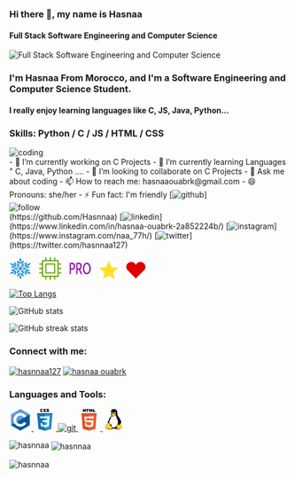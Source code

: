 ### Hi there 👋, my name is Hasnaa
#### Full Stack Software Engineering and Computer Science
![Full Stack Software Engineering and Computer Science](https://i.pinimg.com/originals/f5/36/01/f53601133f236d1cb167ac19f05a3d60.gif)



<h3>I'm Hasnaa From Morocco, and I'm a Software Engineering and Computer Science Student.</h3> 
<h4>I really enjoy learning languages like C, JS, Java, Python... </h4>


<h3>Skills: Python / C / JS / HTML / CSS</h3>


<img align="right" alt="coding" width="600" src="https://user-images.githubusercontent.com/57133330/188281408-c67df9ee-fd1f-4b37-833b-f02848f1ce02.gif">
- 🔭 I’m currently working on C Projects 
- 🌱 I’m currently learning Languages " C, Java, Python .... 
- 👯 I’m looking to collaborate on C Projects 
- 💬 Ask me about coding 
- 📫 How to reach me: hasnaaouabrk@gmail.com 
- 😄 Pronouns: she/her 
- ⚡ Fun fact: I'm friendly





<img align="right" alt="follow" width="600" src="https://user-images.githubusercontent.com/57133330/188281501-2b011708-bc37-40aa-8e34-c0b41d5cc089.gif">
[<img src='https://cdn.jsdelivr.net/npm/simple-icons@3.0.1/icons/github.svg' alt='github' height='40'>](https://github.com/Hasnnaa)  
[<img src='https://cdn.jsdelivr.net/npm/simple-icons@3.0.1/icons/linkedin.svg' alt='linkedin' height='40'>](https://www.linkedin.com/in/hasnaa-ouabrk-2a852224b/) [<img src='https://cdn.jsdelivr.net/npm/simple-icons@3.0.1/icons/instagram.svg' alt='instagram' height='40'>](https://www.instagram.com/naa_77h/)  [<img src='https://cdn.jsdelivr.net/npm/simple-icons@3.0.1/icons/twitter.svg' alt='twitter' height='40'>](https://twitter.com/hasnnaa127)  

<a href='https://archiveprogram.github.com/'><img src='https://raw.githubusercontent.com/acervenky/animated-github-badges/master/assets/acbadge.gif' width='40' height='40'></a> <a href='https://docs.github.com/en/developers'><img src='https://raw.githubusercontent.com/acervenky/animated-github-badges/master/assets/devbadge.gif' width='40' height='40'></a> <a href='https://github.com/pricing'><img src='https://raw.githubusercontent.com/acervenky/animated-github-badges/master/assets/pro.gif' width='40' height='40'></a> <a href='https://stars.github.com/'><img src='https://raw.githubusercontent.com/acervenky/animated-github-badges/master/assets/starbadge.gif' width='35' height='35'></a> <a href='https://docs.github.com/en/github/supporting-the-open-source-community-with-github-sponsors'><img src='https://raw.githubusercontent.com/acervenky/animated-github-badges/master/assets/sponsorbadge.gif' width='35' height='35'></a> 


[![Top Langs](https://github-readme-stats.vercel.app/api/top-langs/?username=Hasnnaa)](https://github.com/anuraghazra/github-readme-stats)

![GitHub stats](https://github-readme-stats.vercel.app/api?username=Hasnnaa&show_icons=true&count_private=true)  
  

![GitHub streak stats](https://streak-stats.demolab.com/?user=Hasnnaa)  







 <h3 align="left">Connect with me:</h3>
<p align="left">
<a href="https://twitter.com/hasnnaa127" target="blank"><img align="center" src="https://raw.githubusercontent.com/rahuldkjain/github-profile-readme-generator/master/src/images/icons/Social/twitter.svg" alt="hasnnaa127" height="30" width="40" /></a>
<a href="https://linkedin.com/in/hasnaa ouabrk" target="blank"><img align="center" src="https://raw.githubusercontent.com/rahuldkjain/github-profile-readme-generator/master/src/images/icons/Social/linked-in-alt.svg" alt="hasnaa ouabrk" height="30" width="40" /></a>
</p>

<h3 align="left">Languages and Tools:</h3>
<p align="left"> <a href="https://www.cprogramming.com/" target="_blank" rel="noreferrer"> <img src="https://raw.githubusercontent.com/devicons/devicon/master/icons/c/c-original.svg" alt="c" width="40" height="40"/> </a> <a href="https://www.w3schools.com/css/" target="_blank" rel="noreferrer"> <img src="https://raw.githubusercontent.com/devicons/devicon/master/icons/css3/css3-original-wordmark.svg" alt="css3" width="40" height="40"/> </a> <a href="https://git-scm.com/" target="_blank" rel="noreferrer"> <img src="https://www.vectorlogo.zone/logos/git-scm/git-scm-icon.svg" alt="git" width="40" height="40"/> </a> <a href="https://www.w3.org/html/" target="_blank" rel="noreferrer"> <img src="https://raw.githubusercontent.com/devicons/devicon/master/icons/html5/html5-original-wordmark.svg" alt="html5" width="40" height="40"/> </a> <a href="https://www.linux.org/" target="_blank" rel="noreferrer"> <img src="https://raw.githubusercontent.com/devicons/devicon/master/icons/linux/linux-original.svg" alt="linux" width="40" height="40"/> </a> </p>

<p><img align="left" src="https://github-readme-stats.vercel.app/api/top-langs?username=hasnnaa&show_icons=true&locale=en&layout=compact" alt="hasnnaa" /></p>

<p>&nbsp;<img align="center" src="https://github-readme-stats.vercel.app/api?username=hasnnaa&show_icons=true&locale=en" alt="hasnnaa" /></p>

<p><img align="center" src="https://github-readme-streak-stats.herokuapp.com/?user=hasnnaa&" alt="hasnnaa" /></p>

